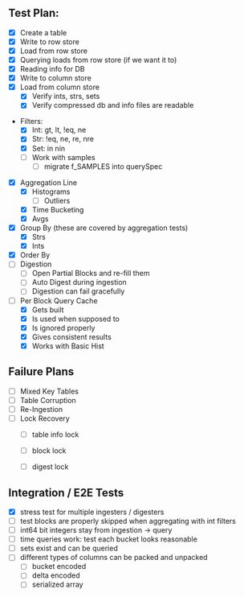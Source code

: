 Test Plan:
----------

  * [x] Create a table
  * [x] Write to row store
  * [x] Load from row store
  * [x] Querying loads from row store (if we want it to)
  * [x] Reading info for DB
  * [x] Write to column store
  * [x] Load from column store
    * [x] Verify ints, strs, sets
    * [x] Verify compressed db and info files are readable
  * Filters:
    * [x] Int: gt, lt, !eq, ne
    * [x] Str: !eq, ne, re, nre
    * [x] Set: in nin
    * [ ] Work with samples
      * [ ] migrate f_SAMPLES into querySpec
  * [x] Aggregation Line
    * [x] Histograms
      * [ ] Outliers
    * [x] Time Bucketing
    * [x] Avgs
  * [x] Group By (these are covered by aggregation tests)
    * [x] Strs
    * [x] Ints
  * [x] Order By
  * [ ] Digestion
    * [ ] Open Partial Blocks and re-fill them
    * [ ] Auto Digest during ingestion
    * [ ] Digestion can fail gracefully
  * [ ] Per Block Query Cache
    * [x] Gets built
    * [x] Is used when supposed to
    * [x] Is ignored properly
    * [x] Gives consistent results
    * [x] Works with Basic Hist

Failure Plans
-------------

  * [ ] Mixed Key Tables
  * [ ] Table Corruption
  * [ ] Re-Ingestion
  * [ ] Lock Recovery
    * [ ] table info lock
    * [ ] block lock
    * [ ] digest lock


Integration / E2E Tests
------------------

  * [x] stress test for multiple ingesters / digesters
  * [ ] test blocks are properly skipped when aggregating with int filters
  * [ ] int64 bit integers stay from ingestion -> query
  * [ ] time queries work: test each bucket looks reasonable
  *  [ ] sets exist and can be queried
  * [ ] different types of columns can be packed and unpacked
    * [ ] bucket encoded
    * [ ] delta encoded
    * [ ] serialized array
